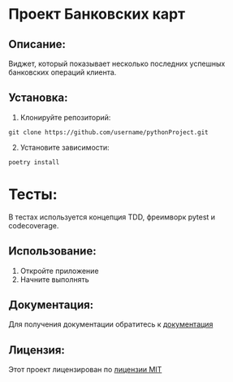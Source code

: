  # Проект Банковских карт
 
## Описание: 
Виджет, который показывает несколько последних успешных банковских операций клиента.
## Установка:

1. Клонируйте репозиторий:
```
git clone https://github.com/username/pythonProject.git
```
2. Установите зависимости:
```
poetry install
```
# Тесты:
В тестах используется концепция TDD, фреимворк pytest и codecoverage.




## Использование:
1. Откройте приложение
2. Начните выполнять
## Документация:
Для получения документации обратитесь к [документация](docs/README.MD)
## Лицензия:
Этот проект лицензирован по [лицензии MIT](LICENSE)